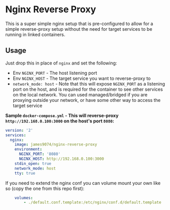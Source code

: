 # Nginx Reverse Proxy
This is a super simple nginx setup that is pre-configured to allow for a simple reverse-proxy setup without the need for target services to be running in linked containers.

## Usage

Just drop this in place of `nginx` and set the following:
* Env `NGINX_PORT` - The host listening port
* Env `NGINX_HOST` - The target service you want to reverse-proxy to
* `network_mode: host`  - Note that this will expose `NGINX_PORT` as a listening port on the host, and is required for the container to see other services on the local network. You can used managed/bridged if you are proxying outside your network, or have some other way to access the target service

**Sample `docker-compose.yml` - This will reverse-proxy `http://192.168.0.100:3000` on the host's port `8080`:**
```YAML
version: '2'
services:
  nginx:
    image: james9074/nginx-reverse-proxy
    environment:
      NGINX_PORT: '8080'
      NGINX_HOST: http://192.168.0.100:3000
    stdin_open: true
    network_mode: host
    tty: true
```

If you need to extend the nginx conf you can volume mount your own like so (copy the one from this repo first):
```YAML
    volumes:
        - ./default.conf.template:/etc/nginx/conf.d/default.template
```

